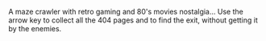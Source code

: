 A maze crawler with retro gaming and 80's movies nostalgia... Use the arrow key to collect all the 404 pages and to find the exit, without getting it by the enemies.